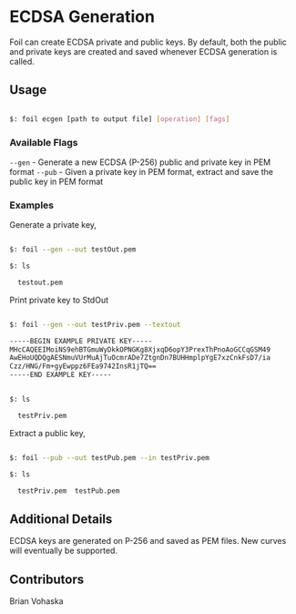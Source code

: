 # ECDSA Generation

Foil can create ECDSA private and public keys. By default, both the public and private keys are created and saved whenever ECDSA generation is called. 

## Usage

```bash

$: foil ecgen [path to output file] [operation] [fags]

```

### Available Flags

`--gen` - Generate a new ECDSA (P-256) public and private key in PEM format
`--pub` - Given a private key in PEM format, extract and save the public key in PEM format

### Examples

Generate a private key,

```bash

$: foil --gen --out testOut.pem

$: ls

  testout.pem

```

Print private key to StdOut

```bash

$: foil --gen --out testPriv.pem --textout

-----BEGIN EXAMPLE PRIVATE KEY-----
MHcCAQEEIMoiNS9ehBTGmuWyDkkOPNGKg8XjxqD6opY3PrexThPnoAoGCCqGSM49
AwEHoUQDQgAESNmuVUrMuAjTuOcmrADe7ZtgnDn7BUHHmplpYgE7xzCnkFsD7/ia
Czz/HNG/Fm+gyEwppz6FEa9742InsR1jTQ==
-----END EXAMPLE KEY-----


$: ls

  testPriv.pem

```

Extract a public key,

```bash

$: foil --pub --out testPub.pem --in testPriv.pem

$: ls

  testPriv.pem  testPub.pem

```

## Additional Details

ECDSA keys are generated on P-256 and saved as PEM files. New curves will eventually be supported.

## Contributors

Brian Vohaska